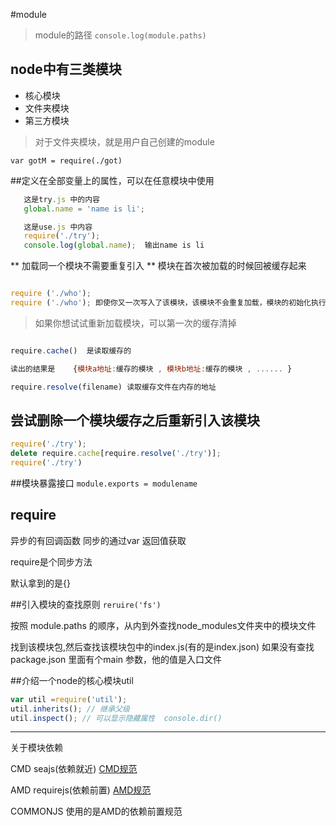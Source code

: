 #module

> module的路径
` console.log(module.paths)  `





## node中有三类模块
* 核心模块
* 文件夹模块
* 第三方模块


> 对于文件夹模块，就是用户自己创建的module

`var gotM = require(./got)`

##定义在全部变量上的属性，可以在任意模块中使用

```javascript
   这是try.js 中的内容
   global.name = 'name is li';

   这是use.js 中内容
   require('./try');
   console.log(global.name);  输出name is li

```
** 加载同一个模块不需要重复引入   **
模块在首次被加载的时候回被缓存起来

```javascript

require ('./who');
require ('./who'); 即使你又一次写入了该模块，该模块不会重复加载，模块的初始化执行一次

```


> 如果你想试试重新加载模块，可以第一次的缓存清掉

```javascript

require.cache()  是读取缓存的

读出的结果是    {模块a地址:缓存的模块 , 模块b地址:缓存的模块 , ...... }

require.resolve(filename) 读取缓存文件在内存的地址

```
##  尝试删除一个模块缓存之后重新引入该模块

```javascript
require('./try');
delete require.cache[require.resolve('./try')];
require('./try')


```

##模块暴露接口
` module.exports = modulename  `

## require
异步的有回调函数 同步的通过var 返回值获取

require是个同步方法

默认拿到的是{}



##引入模块的查找原则
` reruire('fs') `

按照 module.paths 的顺序，从内到外查找node_modules文件夹中的模块文件

找到该模块包,然后查找该模块包中的index.js(有的是index.json)
如果没有查找package.json 里面有个main 参数，他的值是入口文件

##介绍一个node的核心模块util

```javascript
var util =require('util');
util.inherits(); // 继承父级
util.inspect(); // 可以显示隐藏属性  console.dir()

```

***
关于模块依赖

CMD seajs(依赖就近)  [CMD规范](https://github.com/cmdjs/specification/blob/master/draft/module.md)

AMD requirejs(依赖前置) [AMD规范](https://github.com/amdjs/amdjs-api/blob/master/AMD.md)

COMMONJS 使用的是AMD的依赖前置规范









